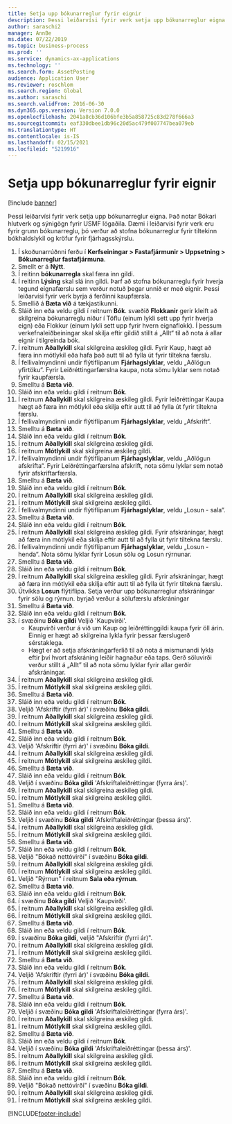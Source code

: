 ```yaml
---
title: Setja upp bókunarreglur fyrir eignir
description: Þessi leiðarvísi fyrir verk setja upp bókunarreglur eigna.
author: saraschi2
manager: AnnBe
ms.date: 07/22/2019
ms.topic: business-process
ms.prod: ''
ms.service: dynamics-ax-applications
ms.technology: ''
ms.search.form: AssetPosting
audience: Application User
ms.reviewer: roschlom
ms.search.region: Global
ms.author: saraschi
ms.search.validFrom: 2016-06-30
ms.dyn365.ops.version: Version 7.0.0
ms.openlocfilehash: 2041a8cb36d106bfe3b5a858725c83d278f666a3
ms.sourcegitcommit: eaf330dbee1db96c20d5ac479f007747bea079eb
ms.translationtype: HT
ms.contentlocale: is-IS
ms.lasthandoff: 02/15/2021
ms.locfileid: "5219916"
---
```

# <a name="set-up-fixed-asset-posting-profiles"></a>Setja upp bókunarreglur fyrir eignir

[!include [banner](../../includes/banner.md)]

Þessi leiðarvísi fyrir verk setja upp bókunarreglur eigna.  Það notar Bókari hlutverk og sýnigögn fyrir USMF lögaðila.  Dæmi í leiðarvísi fyrir verk eru fyrir grunn bókunarreglu, þó verður að stofna bókunarreglur fyrir tiltekinn bókhaldslykil og kröfur fyrir fjárhagsskýrslu.

1. Í skoðunarrúðnni ferðu í **Kerfseiningar > Fastafjármunir > Uppsetning > Bókunarreglur fastafjármuna**.
2. Smellt er á **Nýtt**.
3. Í reitinn **bókunarregla** skal færa inn gildi.
4. Í reitinn **Lýsing** skal slá inn gildi. Þarf að stofna bókunarreglu fyrir hverja tegund eignafærslu sem verður notuð þegar unnið er með eignir. Þessi leiðarvísi fyrir verk byrja á ferðinni kaupfærsla.  
5. Smellið á **Bæta við** á tækjastikunni.
6. Sláið inn eða veldu gildi í reitnum **Bók**. svæðið **Flokkanir** gerir kleift að skilgreina bókunarreglu niður í Töflu (einum lykli sett upp fyrir hverja eign) eða Flokkur (einum lykli sett upp fyrir hvern eignaflokk). Í þessum verkefnaleiðbeiningar skal skilja eftir gildið stillt á „Allt“ til að nota á allar eignir í tilgreinda bók.  
7. Í reitnum **Aðallykill** skal skilgreina æskileg gildi. Fyrir Kaup, hægt að færa inn mótlykil eða hafa það autt til að fylla út fyrir tiltekna færslu.    
8. Í fellivalmyndinni undir flýtiflipanum **Fjárhagslyklar**, veldu „Aðlögun yfirtöku“. Fyrir Leiðréttingarfærslna kaupa, nota sömu lyklar sem notað fyrir kaupfærsla.  
9. Smelltu á **Bæta við**.
10. Sláið inn eða veldu gildi í reitnum **Bók**.
11. Í reitnum **Aðallykill** skal skilgreina æskileg gildi. Fyrir leiðréttingar Kaupa hægt að færa inn mótlykil eða skilja eftir autt til að fylla út fyrir tiltekna færslu.    
12. Í fellivalmyndinni undir flýtiflipanum **Fjárhagslyklar**, veldu „Afskrift“.
13. Smelltu á **Bæta við**.
14. Sláið inn eða veldu gildi í reitnum **Bók**.
15. Í reitnum **Aðallykill** skal skilgreina æskileg gildi.
16. Í reitnum **Mótlykill** skal skilgreina æskileg gildi.
17. Í fellivalmyndinni undir flýtiflipanum **Fjárhagslyklar**, veldu „Aðlögun afskrifta“. Fyrir Leiðréttingarfærslna afskrift, nota sömu lyklar sem notað fyrir afskriftarfærsla.  
18. Smelltu á **Bæta við**.
19. Sláið inn eða veldu gildi í reitnum **Bók**.
20. Í reitnum **Aðallykill** skal skilgreina æskileg gildi.
21. Í reitnum **Mótlykill** skal skilgreina æskileg gildi.
22. Í fellivalmyndinni undir flýtiflipanum **Fjárhagslyklar**, veldu „Losun - sala“.
23. Smelltu á **Bæta við**.
24. Sláið inn eða veldu gildi í reitnum **Bók**.
25. Í reitnum **Aðallykill** skal skilgreina æskileg gildi. Fyrir afskráningar, hægt að færa inn mótlykil eða skilja eftir autt til að fylla út fyrir tiltekna færslu.  
26. Í fellivalmyndinni undir flýtiflipanum **Fjárhagslyklar**, veldu „Losun - henda“. Nota sömu lyklar fyrir Losun sölu og Losun rýrnunar.  
27. Smelltu á **Bæta við**.
28. Sláið inn eða veldu gildi í reitnum **Bók**.
29. Í reitnum **Aðallykill** skal skilgreina æskileg gildi. Fyrir afskráningar, hægt að færa inn mótlykil eða skilja eftir autt til að fylla út fyrir tiltekna færslu.  
30. Útvíkka **Losun** flýtiflipa. Setja verður upp bókunarreglur afskráningar fyrir sölu og rýrnun.  byrjað verður á sölufærslu afskráningar  
31. Smelltu á **Bæta við**.
32. Sláið inn eða veldu gildi í reitnum **Bók**.
33. í svæðinu **Bóka gildi** Veljið 'Kaupvirði'.
    * Kaupvirði verður á við um Kaup og leiðréttinggildi kaupa fyrir öll árin. Einnig er hægt að skilgreina lykla fyrir þessar færslugerð sérstaklega.  
    * Hægt er að setja afskráningarferlið til að nota á mismunandi lykla eftir því hvort afskráning leiðir hagnaður eða taps. Gerð söluvirði verður stillt á „Allt” til að nota sömu lyklar fyrir allar gerðir afskráningar.  
34. Í reitnum **Aðallykill** skal skilgreina æskileg gildi.
35. Í reitnum **Mótlykill** skal skilgreina æskileg gildi.
36. Smelltu á **Bæta við**.
37. Sláið inn eða veldu gildi í reitnum **Bók**.
38. Veljið 'Afskriftir (fyrri ár)' í svæðinu **Bóka gildi**.  
38. Í reitnum **Aðallykill** skal skilgreina æskileg gildi.
39. Í reitnum **Mótlykill** skal skilgreina æskileg gildi.
40. Smelltu á **Bæta við**.
41. Sláið inn eða veldu gildi í reitnum **Bók**.
42. Veljið 'Afskriftir (fyrri ár)' í svæðinu **Bóka gildi**.
43. Í reitnum **Aðallykill** skal skilgreina æskileg gildi.
44. Í reitnum **Mótlykill** skal skilgreina æskileg gildi.
45. Smelltu á **Bæta við**.
46. Sláið inn eða veldu gildi í reitnum **Bók**.
47. Veljið í svæðinu **Bóka gildi** 'Afskriftaleiðréttingar (fyrra árs)'.
48. Í reitnum **Aðallykill** skal skilgreina æskileg gildi.
49. Í reitnum **Mótlykill** skal skilgreina æskileg gildi.
50. Smelltu á **Bæta við**.
51. Sláið inn eða veldu gildi í reitnum **Bók**.
52. Veljið í svæðinu **Bóka gildi** 'Afskriftaleiðréttingar (þessa árs)'.
53. Í reitnum **Aðallykill** skal skilgreina æskileg gildi.
54. Í reitnum **Mótlykill** skal skilgreina æskileg gildi.
55. Smelltu á **Bæta við**.
56. Sláið inn eða veldu gildi í reitnum **Bók**.
57. Veljið "Bókað nettóvirði" í svæðinu **Bóka gildi**.
58. Í reitnum **Aðallykill** skal skilgreina æskileg gildi.
59. Í reitnum **Mótlykill** skal skilgreina æskileg gildi.
60. Veljið "Rýrnun" í reitnum **Sala eða rýrnun**.
61. Smelltu á **Bæta við**.
62. Sláið inn eða veldu gildi í reitnum **Bók**.
63. í svæðinu **Bóka gildi** Veljið 'Kaupvirði'.
64. Í reitnum **Aðallykill** skal skilgreina æskileg gildi.
65. Í reitnum **Mótlykill** skal skilgreina æskileg gildi.
66. Smelltu á **Bæta við**.
67. Sláið inn eða veldu gildi í reitnum **Bók**.
67. Í svæðinu **Bóka gildi**, veljið "Afskriftir (fyrri ár)".  
68. Í reitnum **Aðallykill** skal skilgreina æskileg gildi.
69. Í reitnum **Mótlykill** skal skilgreina æskileg gildi.
70. Smelltu á **Bæta við**.
71. Sláið inn eða veldu gildi í reitnum **Bók**.
72. Veljið 'Afskriftir (fyrri ár)' í svæðinu **Bóka gildi**.
73. Í reitnum **Aðallykill** skal skilgreina æskileg gildi.
74. Í reitnum **Mótlykill** skal skilgreina æskileg gildi.
75. Smelltu á **Bæta við**.
76. Sláið inn eða veldu gildi í reitnum **Bók**.
77. Veljið í svæðinu **Bóka gildi** 'Afskriftaleiðréttingar (fyrra árs)'.
78. Í reitnum **Aðallykill** skal skilgreina æskileg gildi.
79. Í reitnum **Mótlykill** skal skilgreina æskileg gildi.
80. Smelltu á **Bæta við**.
81. Sláið inn eða veldu gildi í reitnum **Bók**.
82. Veljið í svæðinu **Bóka gildi** 'Afskriftaleiðréttingar (þessa árs)'.
83. Í reitnum **Aðallykill** skal skilgreina æskileg gildi.
84. Í reitnum **Mótlykill** skal skilgreina æskileg gildi.
85. Smelltu á **Bæta við**.
86. Sláið inn eða veldu gildi í reitnum **Bók**.
87. Veljið "Bókað nettóvirði" í svæðinu **Bóka gildi**.
88. Í reitnum **Aðallykill** skal skilgreina æskileg gildi.
89. Í reitnum **Mótlykill** skal skilgreina æskileg gildi.



[!INCLUDE[footer-include](../../../includes/footer-banner.md)]